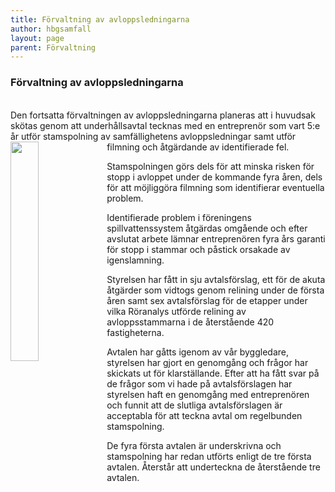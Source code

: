 ```yaml
---
title: Förvaltning av avloppsledningarna
author: hbgsamfall
layout: page
parent: Förvaltning
---
```


### Förvaltning av avloppsledningarna  

<BR>
Den fortsatta förvaltningen av avloppsledningarna planeras att i huvudsak skötas genom att underhållsavtal tecknas med en entreprenör som vart 5:e år utför stamspolning av samfällighetens avloppsledningar samt utför filmning och åtgärdande av identifierade fel. 

<img align="left" width="30%" src="/wp-content/uploads/2023/Färdigrensat-315x341.gif" />

Stamspolningen görs dels för att minska risken för stopp i avloppet under de kommande fyra åren, dels för att möjliggöra filmning som identifierar eventuella problem. 

Identifierade problem i föreningens spillvattenssystem åtgärdas omgående och efter avslutat arbete lämnar entreprenören fyra års garanti för stopp i stammar och påstick orsakade av igenslamning. 

Styrelsen har fått in sju avtalsförslag, ett för de akuta åtgärder som vidtogs genom relining under de första åren samt sex avtalsförslag för de etapper under vilka Röranalys utförde relining av avloppsstammarna i de återstående 420 fastigheterna.  

Avtalen har gåtts igenom av vår byggledare, styrelsen har gjort en genomgång och frågor har skickats ut för klarställande.
Efter att ha fått svar på de frågor som vi hade på avtalsförslagen har styrelsen haft en genomgång med entreprenören och funnit att de slutliga avtalsförslagen är acceptabla för att teckna avtal om regelbunden stamspolning.  

De fyra första avtalen är underskrivna och stamspolning har redan utförts enligt de tre första avtalen.
Återstår att underteckna de återstående tre avtalen.


